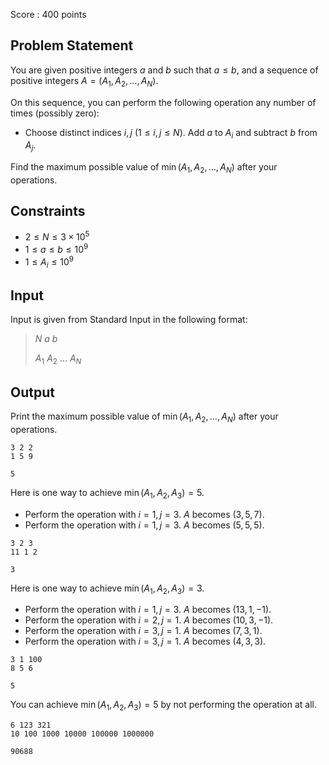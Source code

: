 Score : $400$ points

## Problem Statement

You are given positive integers $a$ and $b$ such that $a\leq b$, and a sequence of positive integers $A = (A_1, A_2, \ldots, A_N)$.

On this sequence, you can perform the following operation any number of times (possibly zero):

- Choose distinct indices $i, j$ ($1\leq i, j \leq N$). Add $a$ to $A_i$ and subtract $b$ from $A_j$.

Find the maximum possible value of $\min(A_1, A_2, \ldots, A_N)$ after your operations.

## Constraints

- $2\leq N\leq 3\times 10^5$
- $1\leq a\leq b\leq 10^9$
- $1\leq A_i\leq 10^{9}$

## Input

Input is given from Standard Input in the following format:

> $N$ $a$ $b$
> 
> $A_1$ $A_2$ $\ldots$ $A_N$

## Output

Print the maximum possible value of $\min(A_1, A_2, \ldots, A_N)$ after your operations.

```input1
3 2 2
1 5 9
```

```output1
5
```

Here is one way to achieve $\min(A_1, A_2, A_3) = 5$.

- Perform the operation with $i = 1, j = 3$. $A$ becomes $(3, 5, 7)$.
- Perform the operation with $i = 1, j = 3$. $A$ becomes $(5, 5, 5)$.

```input2
3 2 3
11 1 2
```

```output2
3
```

Here is one way to achieve $\min(A_1, A_2, A_3) = 3$.

- Perform the operation with $i = 1, j = 3$. $A$ becomes $(13, 1, -1)$.
- Perform the operation with $i = 2, j = 1$. $A$ becomes $(10, 3, -1)$.
- Perform the operation with $i = 3, j = 1$. $A$ becomes $(7, 3, 1)$.
- Perform the operation with $i = 3, j = 1$. $A$ becomes $(4, 3, 3)$.

```input3
3 1 100
8 5 6
```

```output3
5
```

You can achieve $\min(A_1, A_2, A_3) = 5$ by not performing the operation at all.

```input4
6 123 321
10 100 1000 10000 100000 1000000
```

```output4
90688
```